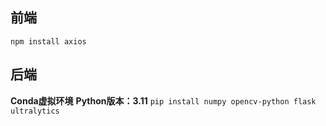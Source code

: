 ## 前端
`npm install axios`
## 后端
__Conda虚拟环境__
__Python版本：3.11__
`pip install numpy opencv-python flask ultralytics`